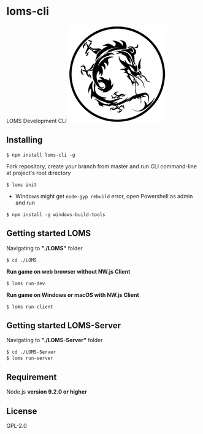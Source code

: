 # loms-cli
LOMS Development CLI
![icon](https://raw.githubusercontent.com/SkyHarp/LegendOfMountainSea/master/LOMS.png)

## Installing

```
$ npm install loms-cli -g
```
Fork repository, create your branch from master and run CLI command-line at project's root directory
```
$ loms init
```
- Windows might get `node-gyp rebuild` error, open Powershell as admin and run
```
$ npm install -g windows-build-tools
```
 

## Getting started LOMS

Navigating to **"./LOMS"** folder
```
$ cd ./LOMS
```
**Run game on web browser without NW.js Client**
```
$ loms run-dev
```
**Run game on Windows or macOS with NW.js Client**
```
$ loms run-client
```

## Getting started LOMS-Server

Navigating to **"./LOMS-Server"** folder
```
$ cd ./LOMS-Server
$ loms run-server
```

## Requirement
Node.js **version 9.2.0 or higher**

## License
GPL-2.0
